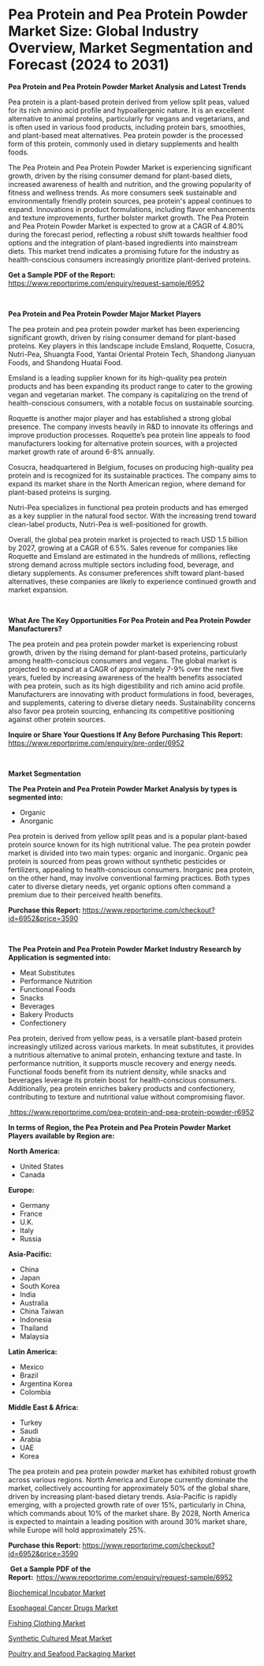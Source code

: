 <p><h1>Pea Protein and Pea Protein Powder Market Size: Global Industry Overview, Market Segmentation and Forecast (2024 to 2031)</h1></p><p><strong>Pea Protein and Pea Protein Powder Market Analysis and Latest Trends</strong></p>
<p><p>Pea protein is a plant-based protein derived from yellow split peas, valued for its rich amino acid profile and hypoallergenic nature. It is an excellent alternative to animal proteins, particularly for vegans and vegetarians, and is often used in various food products, including protein bars, smoothies, and plant-based meat alternatives. Pea protein powder is the processed form of this protein, commonly used in dietary supplements and health foods.</p><p>The Pea Protein and Pea Protein Powder Market is experiencing significant growth, driven by the rising consumer demand for plant-based diets, increased awareness of health and nutrition, and the growing popularity of fitness and wellness trends. As more consumers seek sustainable and environmentally friendly protein sources, pea protein's appeal continues to expand. Innovations in product formulations, including flavor enhancements and texture improvements, further bolster market growth. The Pea Protein and Pea Protein Powder Market is expected to grow at a CAGR of 4.80% during the forecast period, reflecting a robust shift towards healthier food options and the integration of plant-based ingredients into mainstream diets. This market trend indicates a promising future for the industry as health-conscious consumers increasingly prioritize plant-derived proteins.</p></p>
<p><strong>Get a Sample PDF of the Report:&nbsp;</strong> <a href="https://www.reportprime.com/enquiry/request-sample/6952">https://www.reportprime.com/enquiry/request-sample/6952</a></p>
<p>&nbsp;</p>
<p><strong>Pea Protein and Pea Protein Powder Major Market Players</strong></p>
<p><p>The pea protein and pea protein powder market has been experiencing significant growth, driven by rising consumer demand for plant-based proteins. Key players in this landscape include Emsland, Roquette, Cosucra, Nutri-Pea, Shuangta Food, Yantai Oriental Protein Tech, Shandong Jianyuan Foods, and Shandong Huatai Food.</p><p>Emsland is a leading supplier known for its high-quality pea protein products and has been expanding its product range to cater to the growing vegan and vegetarian market. The company is capitalizing on the trend of health-conscious consumers, with a notable focus on sustainable sourcing.</p><p>Roquette is another major player and has established a strong global presence. The company invests heavily in R&D to innovate its offerings and improve production processes. Roquette’s pea protein line appeals to food manufacturers looking for alternative protein sources, with a projected market growth rate of around 6-8% annually.</p><p>Cosucra, headquartered in Belgium, focuses on producing high-quality pea protein and is recognized for its sustainable practices. The company aims to expand its market share in the North American region, where demand for plant-based proteins is surging.</p><p>Nutri-Pea specializes in functional pea protein products and has emerged as a key supplier in the natural food sector. With the increasing trend toward clean-label products, Nutri-Pea is well-positioned for growth.</p><p>Overall, the global pea protein market is projected to reach USD 1.5 billion by 2027, growing at a CAGR of 6.5%. Sales revenue for companies like Roquette and Emsland are estimated in the hundreds of millions, reflecting strong demand across multiple sectors including food, beverage, and dietary supplements. As consumer preferences shift toward plant-based alternatives, these companies are likely to experience continued growth and market expansion.</p></p>
<p>&nbsp;</p>
<p><strong>What Are The Key Opportunities For Pea Protein and Pea Protein Powder Manufacturers?</strong></p>
<p><p>The pea protein and pea protein powder market is experiencing robust growth, driven by the rising demand for plant-based proteins, particularly among health-conscious consumers and vegans. The global market is projected to expand at a CAGR of approximately 7-9% over the next five years, fueled by increasing awareness of the health benefits associated with pea protein, such as its high digestibility and rich amino acid profile. Manufacturers are innovating with product formulations in food, beverages, and supplements, catering to diverse dietary needs. Sustainability concerns also favor pea protein sourcing, enhancing its competitive positioning against other protein sources.</p></p>
<p><strong>Inquire or Share Your Questions If Any Before Purchasing This Report:</strong> <a href="https://www.reportprime.com/enquiry/pre-order/6952">https://www.reportprime.com/enquiry/pre-order/6952</a></p>
<p>&nbsp;</p>
<p><strong>Market Segmentation</strong></p>
<p><strong>The Pea Protein and Pea Protein Powder Market Analysis by types is segmented into:</strong></p>
<p><ul><li>Organic</li><li>Anorganic</li></ul></p>
<p><p>Pea protein is derived from yellow split peas and is a popular plant-based protein source known for its high nutritional value. The pea protein powder market is divided into two main types: organic and inorganic. Organic pea protein is sourced from peas grown without synthetic pesticides or fertilizers, appealing to health-conscious consumers. Inorganic pea protein, on the other hand, may involve conventional farming practices. Both types cater to diverse dietary needs, yet organic options often command a premium due to their perceived health benefits.</p></p>
<p><strong>Purchase this Report:&nbsp;</strong><a href="https://www.reportprime.com/checkout?id=6952&price=3590">https://www.reportprime.com/checkout?id=6952&price=3590</a></p>
<p>&nbsp;</p>
<p><strong>The Pea Protein and Pea Protein Powder Market Industry Research by Application is segmented into:</strong></p>
<p><ul><li>Meat Substitutes</li><li>Performance Nutrition</li><li>Functional Foods</li><li>Snacks</li><li>Beverages</li><li>Bakery Products</li><li>Confectionery</li></ul></p>
<p><p>Pea protein, derived from yellow peas, is a versatile plant-based protein increasingly utilized across various markets. In meat substitutes, it provides a nutritious alternative to animal protein, enhancing texture and taste. In performance nutrition, it supports muscle recovery and energy needs. Functional foods benefit from its nutrient density, while snacks and beverages leverage its protein boost for health-conscious consumers. Additionally, pea protein enriches bakery products and confectionery, contributing to texture and nutritional value without compromising flavor.</p></p>
<p><a href="https://www.reportprime.com/pea-protein-and-pea-protein-powder-r6952">&nbsp;https://www.reportprime.com/pea-protein-and-pea-protein-powder-r6952</a></p>
<p><strong>In terms of Region, the Pea Protein and Pea Protein Powder Market Players available by Region are:</strong></p>
<p>
    <p> <strong> North America: </strong>
        <ul>
            <li>United States</li>
            <li>Canada</li>
        </ul>
        </p> 
    <p> <strong> Europe: </strong>
        <ul>
            <li>Germany</li>
            <li>France</li>
            <li>U.K.</li>
            <li>Italy</li>
            <li>Russia</li>
        </ul>
        </p> 
    <p> <strong> Asia-Pacific: </strong>
        <ul>
            <li>China</li>
            <li>Japan</li>
            <li>South Korea</li>
            <li>India</li>
            <li>Australia</li>
            <li>China Taiwan</li>
            <li>Indonesia</li>
            <li>Thailand</li>
            <li>Malaysia</li>
        </ul>
        </p> 
    <p> <strong> Latin America: </strong>
        <ul>
            <li>Mexico</li>
            <li>Brazil</li>
            <li>Argentina Korea</li>
            <li>Colombia</li>
        </ul>
        </p> 
    <p> <strong> Middle East & Africa: </strong>
        <ul>
            <li>Turkey</li>
            <li>Saudi</li>
            <li>Arabia</li>
            <li>UAE</li>
            <li>Korea</li>
        </ul>
    </p>
    </p>
<p><p>The pea protein and pea protein powder market has exhibited robust growth across various regions. North America and Europe currently dominate the market, collectively accounting for approximately 50% of the global share, driven by increasing plant-based dietary trends. Asia-Pacific is rapidly emerging, with a projected growth rate of over 15%, particularly in China, which commands about 10% of the market share. By 2028, North America is expected to maintain a leading position with around 30% market share, while Europe will hold approximately 25%.</p></p>
<p><strong>Purchase this Report: </strong><a href="https://www.reportprime.com/checkout?id=6952&price=3590">https://www.reportprime.com/checkout?id=6952&price=3590</a></p>
<p>&nbsp;<strong>Get a Sample PDF of the Report:&nbsp;&nbsp;</strong><a href="https://www.reportprime.com/enquiry/request-sample/6952">https://www.reportprime.com/enquiry/request-sample/6952</a></p>
<p><strong></strong></p>
<p><p><a href="https://medium.com/@elisamohr1927/strategic-market-insights-navigating-the-global-biochemical-incubator-market-landscape-2024-2031-434614c87019">Biochemical Incubator Market</a></p><p><a href="https://www.linkedin.com/pulse/why-should-you-invest-esophageal-cancer-drugs-market-trends-9bpmc?trackingId=%2BpuRxKwCTQa%2F1YCsk0vwyA%3D%3D">Esophageal Cancer Drugs Market</a></p><p><a href="https://issuu.com/reportprime-2/docs/fishing-clothing-market-size-2030.p_23e6b1f8b7bf9f">Fishing Clothing Market</a></p><p><a href="https://github.com/GraceTurner587/Market-Research-Report-List-1/blob/main/synthetic-cultured-meat-market.md">Synthetic Cultured Meat Market</a></p><p><a href="https://github.com/aiko92han/Market-Research-Report-List-1/blob/main/poultry-and-seafood-packaging-market.md">Poultry and Seafood Packaging Market</a></p></p>